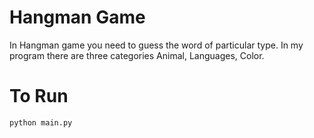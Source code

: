 # Hangman Game
In Hangman game you need to guess the word of particular type.
In my program there are three categories Animal, Languages, Color.

# To Run
```python main.py```

